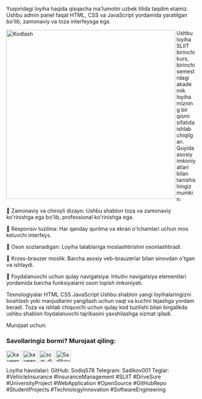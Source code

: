Yuqoridagi loyiha haqida qisqacha ma'lumotni uzbek tilida taqdim etamiz. Ushbu admin panel faqat HTML, CSS va JavaScript yordamida yaratilgan bo'lib, zamonaviy va toza interfeysga ega.

<img align="left" alt="Kodlash" width="450" src="https://i.ibb.co/NjMtq4B/Admin-dashboard.png"> <p>Ushbu loyiha SLIIT birinchi kurs, birinchi semestrdagi akademik loyihamizning bir qismi sifatida ishlab chiqilgan. Quyida asosiy imkoniyatlari bilan tanishishingiz mumkin:</p>
🔰 Zamonaviy va chiroyli dizayn: Ushbu shablon toza va zamonaviy ko'rinishga ega bo'lib, professional ko'rinishga ega.

🔰 Responsiv tuzilma: Har qanday qurilma va ekran o'lchamlari uchun mos keluvchi interfeys.

🔰 Oson sozlanadigan: Loyiha talablariga moslashtirishni osonlashtiradi.

🔰 Kross-brauzer moslik: Barcha asosiy veb-brauzerlar bilan sinovdan o'tgan va ishlaydi.

🔰 Foydalanuvchi uchun qulay navigatsiya: Intuitiv navigatsiya elementlari yordamida barcha funksiyalarni oson topish imkoniyati.

Texnologiyalar
HTML
CSS
JavaScript
Ushbu shablon yangi loyihalaringizni boshlash yoki mavjudlarini yangilash uchun vaqt va kuchni tejashga yordam beradi. Toza va ishlab chiquvchi uchun qulay kod tuzilishi bilan birgalikda ushbu shablon foydalanuvchi tajribasini yaxshilashga xizmat qiladi.

Murojaat uchun:
<h3 align="left">Savollaringiz bormi? Murojaat qiling:</h3> <p align="left"> <a href="https://linkedin.com/in/kaveendinethma" target="blank"><img align="center" src="https://raw.githubusercontent.com/rahuldkjain/github-profile-readme-generator/master/src/images/icons/Social/linked-in-alt.svg" alt="kaveendinethma" height="30" width="40" /></a> <a href="https://fb.com/kaveen dinethma" target="blank"><img align="center" src="https://raw.githubusercontent.com/rahuldkjain/github-profile-readme-generator/master/src/images/icons/Social/facebook.svg" alt="kaveen dinethma" height="30" width="40" /></a> <a href="https://instagram.com/scar_dineth" target="blank"><img align="center" src="https://raw.githubusercontent.com/rahuldkjain/github-profile-readme-generator/master/src/images/icons/Social/instagram.svg" alt="scar_dineth" height="30" width="40" /></a> <a href="https://t.me/Sadikov001" target="blank"><img align="center" src="https://upload.wikimedia.org/wikipedia/commons/8/82/Telegram_logo.svg" alt="Sadikov001" height="30" width="40" /></a> </p>
Loyiha havolalari:
GitHub: Sodiq578
Telegram: Sadikov001
Teglar:
#VehicleInsurance #InsuranceManagement #SLIIT #DriveSure #UniversityProject #WebApplication #OpenSource #GitHubRepo #StudentProjects #TechnologyInnovation #SoftwareEngineering






